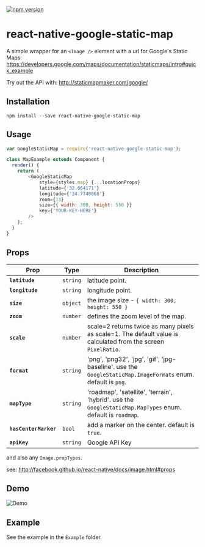 [![npm version](https://badge.fury.io/js/react-native-google-static-map.svg)](http://badge.fury.io/js/react-native-google-static-map)

# react-native-google-static-map

A simple wrapper for an `<Image />` element with a url for Google's Static Maps:
https://developers.google.com/maps/documentation/staticmaps/intro#quick_example

Try out the API with:
http://staticmapmaker.com/google/

## Installation
```
npm install --save react-native-google-static-map
```
## Usage
```js
var GoogleStaticMap = require('react-native-google-static-map');

class MapExample extends Component {
  render() {
    return (
        <GoogleStaticMap
            style={styles.map} {...locationProps}
            latitude={'32.064171'}
            longitude={'34.7748068'}
            zoom={13}
            size={{ width: 300, height: 550 }}
            key={'YOUR-KEY-HERE'}
        />
    );
  }
}
```
## Props
| Prop | Type | Description |
|---|---|---|
|**`latitude`**|`string`|latitude point.|
|**`longitude`**|`string`|longitude point.|
|**`size`**|`object`| the image size - `{ width: 300, height: 550 }`|
|**`zoom`**|`number`|defines the zoom level of the map.|
|**`scale`**|`number`|scale=2 returns twice as many pixels as scale=1. The default value is calculated from the screen `PixelRatio`. |
|**`format`**|`string`|'png', 'png32', 'jpg', 'gif', 'jpg-baseline'. use the `GoogleStaticMap.ImageFormats` enum. default is `png`.|
|**`mapType`**|`string`|'roadmap', 'satellite', 'terrain', 'hybrid'. use the `GoogleStaticMap.MapTypes` enum. default is `roadmap`.|
|**`hasCenterMarker`**|`bool`|add a marker on the center. default is `true`.|
|**`apiKey`**|`string`|Google API Key|
and also any `Image.propTypes`.

see: http://facebook.github.io/react-native/docs/image.html#props

## Demo
![Demo](https://raw.githubusercontent.com/yelled3/react-native-google-static-map/master/Example/demo.png)

## Example
See the example in the `Example` folder.

